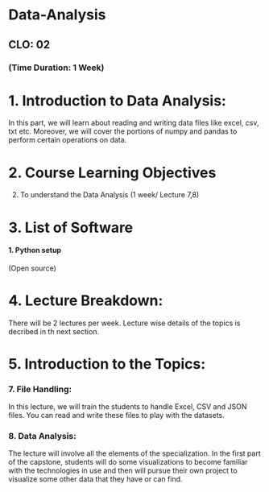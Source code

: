 # Data-Analysis
## CLO: 02
### (Time Duration: 1 Week)

# 1. Introduction to Data Analysis:
In this part, we will learn about reading and writing data files like excel, csv, txt etc. Moreover, we will cover the portions of numpy and pandas to perform certain operations on data.
# 2. Course Learning Objectives
2. To understand the Data Analysis   (1 week/ Lecture 7,8)

# 3. List of Software
#### 1. Python setup	
(Open source)

# 4. Lecture Breakdown:
There will be 2 lectures per week. Lecture wise details of the topics is decribed in th next section. 

# 5. Introduction to the Topics:

### 7.	File Handling:
In this lecture, we will train the students to handle Excel, CSV and JSON files. You can read and write these files to play with the datasets.
### 8.	Data Analysis:
The lecture will involve all the elements of the specialization.  In the first part of the capstone, students will do some visualizations to become familiar with the technologies in use and then will pursue their own project to visualize some other data that they have or can find.
